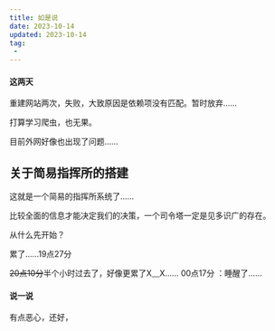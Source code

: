 ```yaml
---
title: 如是说
date: 2023-10-14
updated: 2023-10-14
tag:
 - 
---
```

#### 这两天
重建网站两次，失败，大致原因是依赖项没有匹配。暂时放弃……

打算学习爬虫，也无果。

目前外网好像也出现了问题……

## 关于简易指挥所的搭建

这就是一个简易的指挥所系统了……

比较全面的信息才能决定我们的决策，一个司令塔一定是见多识广的存在。

从什么先开始？

累了……19点27分

~~20点10分~~半个小时过去了，好像更累了X﹏X……
00点17分 ：睡醒了……

#### 说一说
有点恶心，还好，

